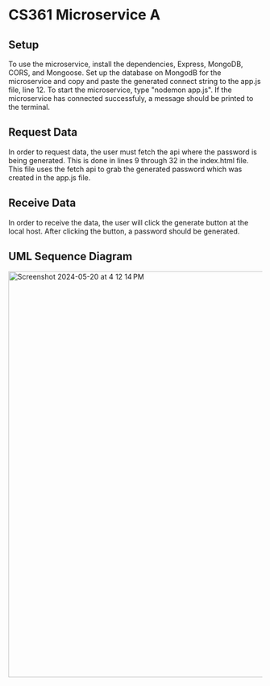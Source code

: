 # CS361 Microservice A 

## Setup
To use the microservice, install the dependencies, Express, MongoDB, CORS, and Mongoose. Set up the database on MongodB for the microservice and copy and paste the generated connect string to the app.js file, line 12. To start the microservice, type "nodemon app.js". If the microservice has connected successfuly, a message should be printed to the terminal. 

## Request Data 
In order to request data, the user must fetch the api where the password is being generated. This is done in lines 9 through 32 in the index.html file. This file uses the fetch api to grab the generated password which was created in the app.js file. 

## Receive Data 
In order to receive the data, the user will click the generate button at the local host. After clicking the button, a password should be generated. 

## UML Sequence Diagram 

<img width="804" alt="Screenshot 2024-05-20 at 4 12 14 PM" src="https://github.com/rimshaejaz/cs361_microservice_a/assets/111149954/6d7eaf65-e8c0-468d-b57c-d35565afe99a">

